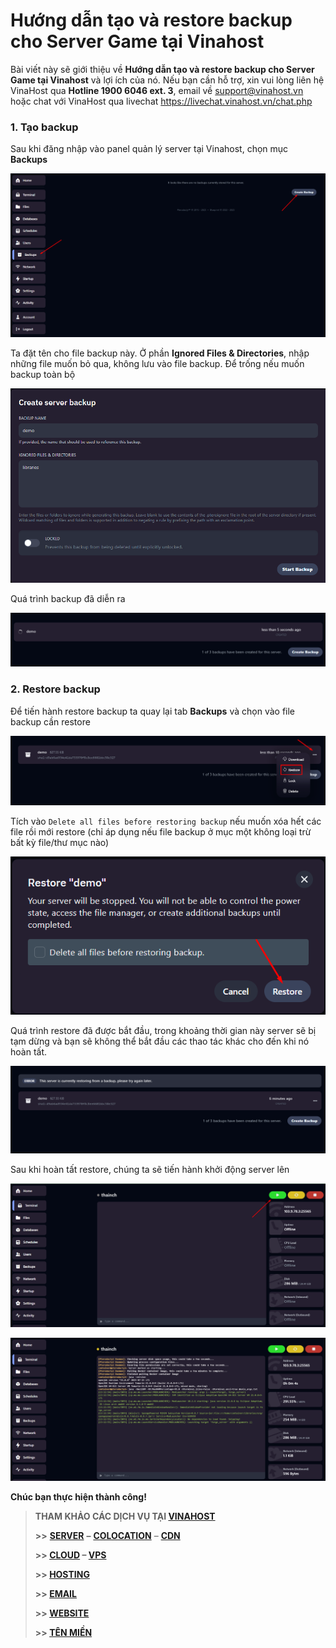 # Hướng dẫn tạo và restore backup cho Server Game tại Vinahost

Bài viết này sẽ giới thiệu về **Hướng dẫn tạo và restore backup cho Server Game tại Vinahost** và lợi ích của nó. Nếu bạn cần hỗ trợ, xin vui lòng liên hệ VinaHost qua **Hotline 1900 6046 ext. 3**, email về [support@vinahost.vn](mailto:support@vinahost.vn) hoặc chat với VinaHost qua livechat <https://livechat.vinahost.vn/chat.php>

### 1. Tạo backup

Sau khi đăng nhập vào panel quản lý server tại Vinahost, chọn mục **Backups**

 ![](attachments/458941a0-d6eb-482a-83a1-1b5356141a27.png)

Ta đặt tên cho file backup này. Ở phần **Ignored Files & Directories**, nhập những file muốn bỏ qua, không lưu vào file backup. Để trống nếu muốn backup toàn bộ

 ![](attachments/b4fb536a-4e7c-4300-915b-de5a8560767b.png)

Quá trình backup đã diễn ra

 ![](attachments/de8d72a5-3796-4d23-bcab-712ca74adb77.png)

### 2. Restore backup

Để tiến hành restore backup ta quay lại tab **Backups** và chọn vào file backup cần restore

 ![](attachments/5dc02d17-c005-42bd-92a3-8af5cc34b470.png " =1248x277")

Tích vào `Delete all files before restoring backup` nếu muốn xóa hết các file rồi mới restore (chỉ áp dụng nếu file backup ở mục một không loại trừ bất kỳ file/thư mục nào)

 ![](attachments/b15c4c0e-b7c4-4b27-922b-94fae91daa47.png)

Quá trình restore đã được bắt đầu, trong khoảng thời gian này server sẽ bị tạm dừng và bạn sẽ không thể bắt đầu các thao tác khác cho đến khi nó hoàn tất.

 ![](attachments/2d8c0b9c-49d4-481b-8c78-7b57cb92cfa2.png " =1247x346")

Sau khi hoàn tất restore, chúng ta sẽ tiến hành khởi động server lên

 ![](attachments/aa06ec95-fd72-418c-a016-fb3b77e8f485.png)

 ![](attachments/292943e6-d9a1-49c4-971e-748fb4e8dc7b.png)

**Chúc bạn thực hiện thành công!**

> **THAM KHẢO CÁC DỊCH VỤ TẠI [VINAHOST](https://vinahost.vn/)**
>
> **>>** **[SERVER](https://vinahost.vn/thue-may-chu-rieng/)** **–** **[COLOCATION](https://vinahost.vn/colocation.html)** – **[CDN](https://vinahost.vn/dich-vu-cdn-chuyen-nghiep)**
>
> **>> [CLOUD](https://vinahost.vn/cloud-server-gia-re/) – [VPS](https://vinahost.vn/vps-ssd-chuyen-nghiep/)**
>
> **>> [HOSTING](https://vinahost.vn/wordpress-hosting)**
>
> **>> [EMAIL](https://vinahost.vn/email-hosting)**
>
> **>> [WEBSITE](http://vinawebsite.vn/)**
>
> **>> [TÊN MIỀN](https://vinahost.vn/ten-mien-gia-re/)**